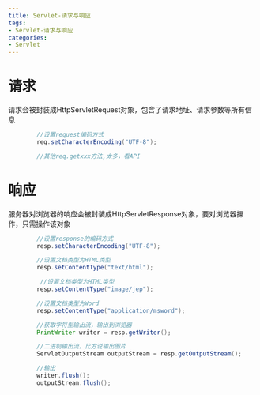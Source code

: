 ```yaml
---
title: Servlet-请求与响应
tags: 
- Servlet-请求与响应
categories: 
- Servlet
---
```


# 请求

请求会被封装成HttpServletRequest对象，包含了请求地址、请求参数等所有信息

```java
        //设置request编码方式
        req.setCharacterEncoding("UTF-8");

        //其他req.getxxx方法,太多，看API
```

# 响应

服务器对浏览器的响应会被封装成HttpServletResponse对象，要对浏览器操作，只需操作该对象
```java
        //设置response的编码方式
        resp.setCharacterEncoding("UTF-8");

        //设置文档类型为HTML类型
        resp.setContentType("text/html");

         //设置文档类型为HTML类型
        resp.setContentType("image/jep");

        //设置文档类型为Word
        resp.setContentType("application/msword");

        //获取字符型输出流，输出到浏览器
        PrintWriter writer = resp.getWriter();

        //二进制输出流，比方说输出图片
        ServletOutputStream outputStream = resp.getOutputStream();

        //输出
        writer.flush();
        outputStream.flush();
```